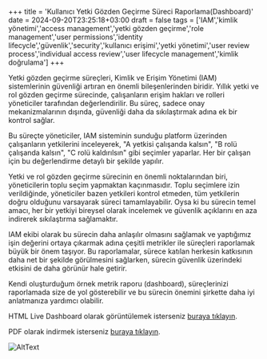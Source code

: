 +++
title = 'Kullanıcı Yetki Gözden Geçirme Süreci Raporlama(Dashboard)'
date = 2024-09-20T23:25:18+03:00
draft = false
tags = ['IAM','kimlik yönetimi','access management','yetki gözden geçirme','role management','user permissions','identity lifecycle','güvenlik','security','kullanıcı erişimi','yetki yönetimi','user review process','individual access review','user lifecycle management','kimlik doğrulama']
+++


Yetki gözden geçirme süreçleri, Kimlik ve Erişim Yönetimi (IAM) sistemlerinin güvenliği artıran en önemli bileşenlerinden biridir. Yıllık yetki ve rol gözden geçirme sürecinde, çalışanların erişim hakları ve rolleri yöneticiler tarafından değerlendirilir. Bu süreç, sadece onay mekanizmalarının dışında, güvenliği daha da sıkılaştırmak adına ek bir kontrol sağlar.


Bu süreçte yöneticiler, IAM sisteminin sunduğu platform üzerinden çalışanların yetkilerini inceleyerek, "A yetkisi çalışanda kalsın", "B rolü çalışanda kalsın", "C rolü kaldırılsın" gibi seçimler yaparlar. Her bir çalışan için bu değerlendirme detaylı bir şekilde yapılır.

Yetki ve rol gözden geçirme sürecinin en önemli noktalarından biri, yöneticilerin toplu seçim yapmaktan kaçınmasıdır. Toplu seçimlere izin verildiğinde, yöneticiler bazen yetkileri kontrol etmeden, tüm yetkilerin doğru olduğunu varsayarak süreci tamamlayabilir. Oysa ki bu sürecin temel amacı, her bir yetkiyi bireysel olarak incelemek ve güvenlik açıklarını en aza indirerek sıkılaştırma sağlamaktır.

IAM ekibi olarak bu sürecin daha anlaşılır olmasını sağlamak ve yaptığımız işin değerini ortaya çıkarmak adına çeşitli metrikler ile süreçleri raporlamak büyük bir önem taşıyor. Bu raporlamalar, sürece katılan herkesin katkısının daha net bir şekilde görülmesini sağlarken, sürecin güvenlik üzerindeki etkisini de daha görünür hale getirir.

Kendi oluşturduğum örnek metrik raporu (dashboard), süreçlerinizi raporlamada size de yol gösterebilir ve bu sürecin önemini şirkette daha iyi anlatmanıza yardımcı olabilir.


HTML Live Dashboard olarak görüntülemek isterseniz [buraya tıklayın](/pdf/kullanici-yetki-gozden-gecirme/kullanici-yetki-gozden-gecirme.html).

PDF olarak indirmek isterseniz [buraya tıklayın](/pdf/kullanici-yetki-gozden-gecirme/kullanici-yetki-gozden-gecirme.pdf).

<img src="/images/kullanici-yetki-gozden-gecirme/kullanici-yetki-gozden-gecirme.png" alt="AltText">
